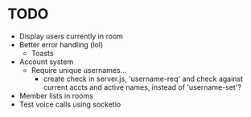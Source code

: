 # TODO
- Display users currently in room
- Better error handling (lol)
  - Toasts
- Account system
  - Require unique usernames...
    - create check in server.js, 'username-req' and check against current accts and active names, instead of 'username-set'?
- Member lists in rooms
- Test voice calls using socketio
